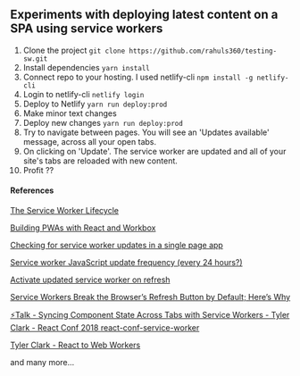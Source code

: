 ## Experiments with deploying latest content on a SPA using service workers

1. Clone the project
   `git clone https://github.com/rahuls360/testing-sw.git`
2. Install dependencies
   `yarn install`
3. Connect repo to your hosting. I used netlify-cli
   `npm install -g netlify-cli`
4. Login to netlify-cli
   `netlify login`
5. Deploy to Netlify
   `yarn run deploy:prod`
6. Make minor text changes
7. Deploy new changes
   `yarn run deploy:prod`
8. Try to navigate between pages. You will see an 'Updates available' message, across all your open tabs.
9. On clicking on 'Update'. The service worker are updated and all of your site's tabs are reloaded with new content.
10. Profit ??

#### References

[The Service Worker Lifecycle](https://developers.google.com/web/fundamentals/primers/service-workers/lifecycle)

[Building PWAs with React and Workbox](https://www.youtube.com/watch?v=Ok2r1M1jM_M)

[Checking for service worker updates in a single page app](https://stackoverflow.com/questions/51748241/checking-for-service-worker-updates-in-a-single-page-app)

[Service worker JavaScript update frequency (every 24 hours?)](https://stackoverflow.com/questions/38843970/service-worker-javascript-update-frequency-every-24-hours)

[Activate updated service worker on refresh](https://stackoverflow.com/questions/40100922/activate-updated-service-worker-on-refresh/50535316#50535316)

[Service Workers Break the Browser’s Refresh Button by Default; Here’s Why](https://redfin.engineering/service-workers-break-the-browsers-refresh-button-by-default-here-s-why-56f9417694)

[⚡️Talk - Syncing Component State Across Tabs with Service Workers - Tyler Clark - React Conf 2018
](https://www.youtube.com/watch?v=tq4vXRT7TU0)[react-conf-service-worker](https://github.com/twclark0/react-conf-service-worker)

[Tyler Clark - React to Web Workers](https://www.youtube.com/watch?v=pcYuOOe-kbw)

and many more...
